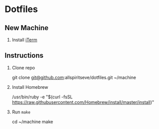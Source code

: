 # Dotfiles

## New Machine

1. Install [iTerm](https://iterm2.com)

## Instructions

1. Clone repo

    git clone git@github.com:allspiritseve/dotfiles.git ~/machine

1. Install Homebrew

    /usr/bin/ruby -e "$(curl -fsSL https://raw.githubusercontent.com/Homebrew/install/master/install)"

1. Run `make`

    cd ~/machine
    make
